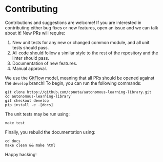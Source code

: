 # Contributing

Contributions and suggestions are welcome!
If you are interested in contributing either bug fixes or new features, open an issue and we can talk about it!
New PRs will require:

1. New unit tests for any new or changed common module, and all unit tests should pass.
2. All code should follow a similar style to the rest of the repository and the linter should pass.
3. Documentation of new features.
4. Manual approval.


We use the [GitFlow](https://datasift.github.io/gitflow/IntroducingGitFlow.html) model, meaning that all PRs should be opened against the `develop` branch!
To begin, you can run the following commands:

```
git clone https://github.com/cpnota/autonomous-learning-library.git
cd autonomous-learning-library
git checkout develop
pip install -e .[docs]
```

The unit tests may be run using:

```
make test
```

Finally, you rebuild the documentation using:

```
cd docs
make clean && make html
```

Happy hacking!
